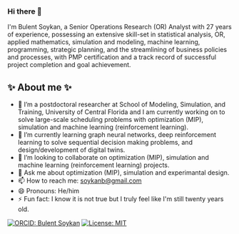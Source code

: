 ### Hi there 👋

I'm Bulent Soykan, a Senior Operations Research (OR) Analyst with 27 years of experience, possessing an extensive skill-set in statistical analysis, OR, applied mathematics, simulation and modeling, machine learning, programming, strategic planning, and the streamlining of business policies and processes, with PMP certification and a track record of successful project completion and goal achievement. 


## ✨ About me ✨ 

- 🔭 I’m a postdoctoral researcher at School of Modeling, Simulation, and Training, University of Central Florida and I am currently working on to solve large-scale scheduling problems with optimization (MIP), simulation and machine learning (reinforcement learning).
- 🌱 I’m currently learning graph neural networks, deep reinforcement learning to solve sequential decision making problems, and design/development of digital twins.
- 👯 I’m looking to collaborate on optimization (MIP), simulation and machine learning (reinforcement learning) projects.
- 💬 Ask me about optimization (MIP), simulation and experimantal design.
- 📫 How to reach me: soykanb@gmail.com
- 😄 Pronouns: He/him
- ⚡ Fun fact: I know it is not true but I truly feel like I'm still twenty years old.

[![ORCID: Bulent Soykan](https://img.shields.io/badge/ORCID-0000-0002-7958-2650-brightgreen)](https://orcid.org/0000-0002-7958-2650)
[![License: MIT](https://img.shields.io/badge/ORCID-0000--0003--2631--4481-brightgreen)](https://orcid.org/0000-0003-2631-4481)
